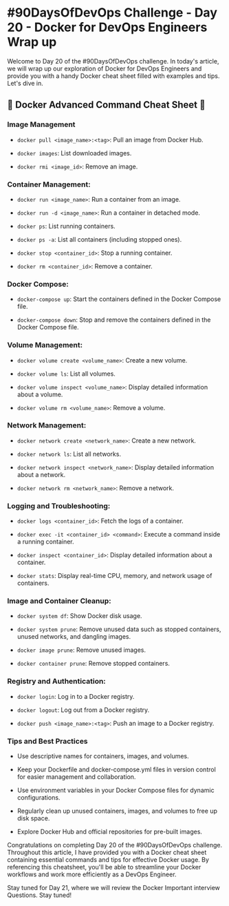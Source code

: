 # #90DaysOfDevOps Challenge - Day 20 - Docker for DevOps Engineers Wrap up

Welcome to Day 20 of the #90DaysOfDevOps challenge. In today's article, we will wrap up our exploration of Docker for DevOps Engineers and provide you with a handy Docker cheat sheet filled with examples and tips. Let's dive in.

## **📄 Docker Advanced Command Cheat Sheet 🐳**

### Image Management

* `docker pull <image_name>:<tag>`: Pull an image from Docker Hub.
    
* `docker images`: List downloaded images.
    
* `docker rmi <image_id>`: Remove an image.
    

### Container Management:

* `docker run <image_name>`: Run a container from an image.
    
* `docker run -d <image_name>`: Run a container in detached mode.
    
* `docker ps`: List running containers.
    
* `docker ps -a`: List all containers (including stopped ones).
    
* `docker stop <container_id>`: Stop a running container.
    
* `docker rm <container_id>`: Remove a container.
    

### Docker Compose:

* `docker-compose up`: Start the containers defined in the Docker Compose file.
    
* `docker-compose down`: Stop and remove the containers defined in the Docker Compose file.
    

### Volume Management:

* `docker volume create <volume_name>`: Create a new volume.
    
* `docker volume ls`: List all volumes.
    
* `docker volume inspect <volume_name>`: Display detailed information about a volume.
    
* `docker volume rm <volume_name>`: Remove a volume.
    

### Network Management:

* `docker network create <network_name>`: Create a new network.
    
* `docker network ls`: List all networks.
    
* `docker network inspect <network_name>`: Display detailed information about a network.
    
* `docker network rm <network_name>`: Remove a network.
    

### Logging and Troubleshooting:

* `docker logs <container_id>`: Fetch the logs of a container.
    
* `docker exec -it <container_id> <command>`: Execute a command inside a running container.
    
* `docker inspect <container_id>`: Display detailed information about a container.
    
* `docker stats`: Display real-time CPU, memory, and network usage of containers.
    

### Image and Container Cleanup:

* `docker system df`: Show Docker disk usage.
    
* `docker system prune`: Remove unused data such as stopped containers, unused networks, and dangling images.
    
* `docker image prune`: Remove unused images.
    
* `docker container prune`: Remove stopped containers.
    

### Registry and Authentication:

* `docker login`: Log in to a Docker registry.
    
* `docker logout`: Log out from a Docker registry.
    
* `docker push <image_name>:<tag>`: Push an image to a Docker registry.
    

### Tips and Best Practices

* Use descriptive names for containers, images, and volumes.
    
* Keep your Dockerfile and docker-compose.yml files in version control for easier management and collaboration.
    
* Use environment variables in your Docker Compose files for dynamic configurations.
    
* Regularly clean up unused containers, images, and volumes to free up disk space.
    
* Explore Docker Hub and official repositories for pre-built images.
    

Congratulations on completing Day 20 of the #90DaysOfDevOps challenge. Throughout this article, I have provided you with a Docker cheat sheet containing essential commands and tips for effective Docker usage. By referencing this cheatsheet, you'll be able to streamline your Docker workflows and work more efficiently as a DevOps Engineer.

Stay tuned for Day 21, where we will review the Docker Important interview Questions. Stay tuned!